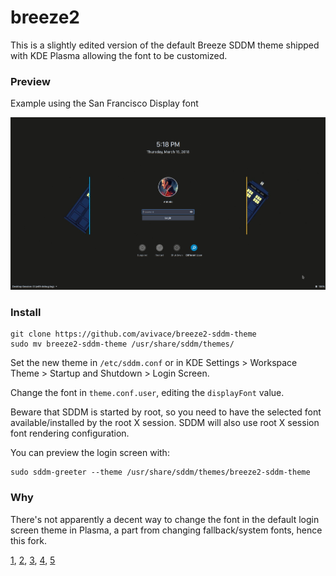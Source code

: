 # breeze2

This is a slightly edited version of the default Breeze SDDM theme shipped with KDE Plasma allowing the font to be customized.

### Preview

Example using the San Francisco Display font

<img src="preview.png">


### Install

```
git clone https://github.com/avivace/breeze2-sddm-theme
sudo mv breeze2-sddm-theme /usr/share/sddm/themes/
```

Set the new theme in `/etc/sddm.conf` or in KDE Settings > Workspace Theme > Startup and Shutdown > Login Screen.

Change the font in `theme.conf.user`, editing the `displayFont` value.

Beware that SDDM is started by root, so you need to have the selected font available/installed by the root X session. SDDM will also use root X session font rendering configuration.

You can preview the login screen with:

```
sudo sddm-greeter --theme /usr/share/sddm/themes/breeze2-sddm-theme
```

### Why

There's not apparently a decent way to change the font in the default login screen theme in Plasma, a part from changing fallback/system fonts, hence this fork.


[1](https://www.reddit.com/r/kde/comments/56l8rn/is_there_any_way_of_changing_the_sddm_default_font/db0wc5i/), [2](https://unix.stackexchange.com/questions/382793/change-the-font-used-in-the-breeze-sddm-theme), [3](https://github.com/sddm/sddm/issues/718), [4](https://github.com/sddm/sddm/issues/718#issuecomment-297484548), [5](https://ubuntuforums.org/showthread.php?t=2275515)
